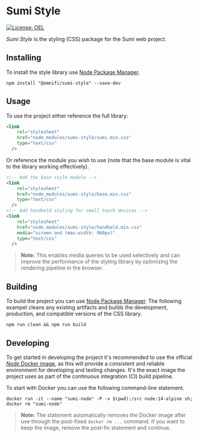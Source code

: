 # Sumi Style

[![License: OEL](https://img.shields.io/badge/License-OEL-green.svg?style=flat)](https://git.omnifi.foundation/oel)

_Sumi Style_ is the styling (CSS) package for the Sumi web project. 

## Installing

To install the style library use [Node Package Manager](https://npmjs.org).

```
npm install "@omnifi/sumi-style" --save-dev
```

## Usage

To use the project either reference the full library:

```html
<link
    rel="stylesheet"
    href="node_modules/sumi-style/sumi.min.css"
    type="text/css"
  />
```

Or reference the module you wish to use (note that the base module is vital to the library working effectively). 

```html
<!-- Add the base style module -->
<link
    rel="stylesheet"
    href="node_modules/sumi-style/base.min.css"
    type="text/css"
  />
<!-- Add handheld styling for small touch devices -->
<link
    rel="stylesheet"
    href="node_modules/sumi-style/handheld.min.css"
    media="screen and (max-width: 960px)" 
    type="text/css"
  />
```

> **Note:** This enables media queries to be used selectively and can improve the performance of the styling library by optimizing the rendering pipeline in the browser.

## Building

To build the project you can use [Node Package Manager](https://npmjs.org). The following exampel cleans any existing artifacts and builds the development, production, and compatible versions of the CSS library. 

```
npm run clean && npm run build
```

## Developing

To get started in developing the project it's recommended to use the official [_Node_ Docker image](https://hub.docker.com/_/node/), as this will provide a consistent and reliable environment for developing and testing changes. It's the exact image the project uses as part of the continuous integration (CI) build pipeline.

To start with Docker you can use the following command-line statement.

```
docker run -it --name "sumi-node" -P -v $(pwd):/src node:14-alpine sh; docker rm "sumi-node"
```

> **Note:** The statement automatically removes the Docker image after use through the post-fixed `docker rm ...` command. If you want to keep the image, remove the post-fix statement and continue.

